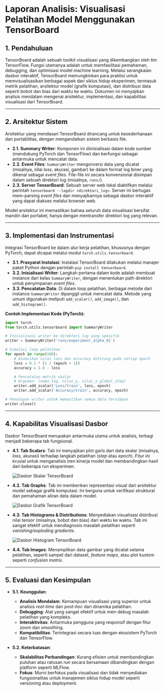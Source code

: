 # Laporan Analisis: Visualisasi Pelatihan Model Menggunakan TensorBoard

## 1. Pendahuluan

TensorBoard adalah sebuah toolkit visualisasi yang dikembangkan oleh tim TensorFlow. Fungsi utamanya adalah untuk memfasilitasi pemahaman, debugging, dan optimisasi model machine learning. Melalui serangkaian dasbor interaktif, TensorBoard memungkinkan para praktisi untuk memvisualisasikan berbagai aspek dari siklus hidup eksperimen, termasuk metrik pelatihan, arsitektur model (grafik komputasi), dan distribusi data seperti bobot dan bias dari waktu ke waktu. Dokumen ini menyajikan analisis mendalam mengenai arsitektur, implementasi, dan kapabilitas visualisasi dari TensorBoard.

---

## 2. Arsitektur Sistem

Arsitektur yang mendasari TensorBoard dirancang untuk kesederhanaan dan portabilitas, dengan mengandalkan sistem berbasis file.

-   **2.1. Summary Writer**: Komponen ini diinisialisasi dalam kode sumber (mendukung PyTorch dan TensorFlow) dan berfungsi sebagai antarmuka untuk mencatat data.
-   **2.2. Event Files**: `SummaryWriter` mengonversi data yang dicatat (misalnya, nilai *loss*, akurasi, gambar) ke dalam format log biner yang dikenal sebagai *event files*. File-file ini secara konvensional disimpan dalam sebuah direktori log (misalnya, `runs/`).
-   **2.3. Server TensorBoard**: Sebuah server web lokal diaktifkan melalui perintah `tensorboard --logdir <direktori_log>`. Server ini bertugas mem-parsing *event files* dan menyajikannya sebagai dasbor interaktif yang dapat diakses melalui browser web.

Model arsitektur ini memastikan bahwa seluruh data visualisasi bersifat mandiri dan portabel, hanya dengan mentransfer direktori log yang relevan.

---

## 3. Implementasi dan Instrumentasi

Integrasi TensorBoard ke dalam alur kerja pelatihan, khususnya dengan PyTorch, dapat dicapai melalui modul `torch.utils.tensorboard`.

-   **3.1. Prasyarat Instalasi**: Instalasi TensorBoard dilakukan melalui manajer paket Python dengan perintah `pip install tensorboard`.
-   **3.2. Inisialisasi Writer**: Langkah pertama dalam kode adalah membuat instance dari kelas `SummaryWriter`, dengan menentukan path direktori untuk penyimpanan *event files*.
-   **3.3. Pencatatan Data**: Di dalam loop pelatihan, berbagai metode dari instance `SummaryWriter` dipanggil untuk mencatat data. Metode yang umum digunakan meliputi `add_scalar()`, `add_image()`, dan `add_histogram()`.

**Contoh Implementasi Kode (PyTorch):**

```python
import torch
from torch.utils.tensorboard import SummaryWriter

# Inisialisasi writer ke direktori log yang spesifik
writer = SummaryWriter('runs/experiment_alpha_01')

# Simulasi loop pelatihan
for epoch in range(100):
    # Asumsikan nilai loss dan accuracy dihitung pada setiap epoch
    loss = 0.1 * (1 / (epoch + 1))
    accuracy = 1.0 - loss

    # Pencatatan metrik skalar
    # Argumen: (nama_tag, nilai_y, nilai_x_global_step)
    writer.add_scalar('Loss/train', loss, epoch)
    writer.add_scalar('Accuracy/train', accuracy, epoch)

# Penutupan writer untuk memastikan semua data tersimpan
writer.close()
```

---

## 4. Kapabilitas Visualisasi Dasbor

Dasbor TensorBoard merupakan antarmuka utama untuk analisis, terbagi menjadi beberapa tab fungsional.

-   **4.1. Tab Scalars**: Tab ini menyajikan plot garis dari data skalar (misalnya, *loss*, akurasi) terhadap langkah pelatihan (*step* atau *epoch*). Fitur ini krusial untuk menganalisis tren kinerja model dan membandingkan hasil dari beberapa *run* eksperimen.

    ![Dasbor Skalar TensorBoard](https://www.tensorflow.org/images/tensorboard_scalars.png)

-   **4.2. Tab Graphs**: Tab ini memberikan representasi visual dari arsitektur model sebagai grafik komputasi. Ini berguna untuk verifikasi struktural dan pemahaman aliran data dalam model.

    ![Dasbor Grafik TensorBoard](https://www.tensorflow.org/images/tensorboard_graphs.png)

-   **4.3. Tab Histograms & Distributions**: Menyediakan visualisasi distribusi nilai tensor (misalnya, bobot dan bias) dari waktu ke waktu. Tab ini sangat efektif untuk mendiagnosis masalah pelatihan seperti *vanishing/exploding gradients*.

    ![Dasbor Histogram TensorBoard](https://www.tensorflow.org/images/tensorboard_histograms.png)

-   **4.4. Tab Images**: Menampilkan data gambar yang dicatat selama pelatihan, seperti sampel dari dataset, *feature maps*, atau plot kustom seperti *confusion matrix*.

---

## 5. Evaluasi dan Kesimpulan

-   **5.1. Keunggulan**:
    -   **Analisis Mendalam**: Kemampuan visualisasi yang superior untuk analisis *real-time* dan *post-hoc* dari dinamika pelatihan.
    -   **Debugging**: Alat yang sangat efektif untuk men-debug masalah pelatihan yang kompleks.
    -   **Interaktivitas**: Antarmuka pengguna yang responsif dengan fitur zoom dan smoothing.
    -   **Kompatibilitas**: Terintegrasi secara luas dengan ekosistem PyTorch dan TensorFlow.

-   **5.2. Keterbatasan**:
    -   **Skalabilitas Perbandingan**: Kurang efisien untuk membandingkan puluhan atau ratusan *run* secara bersamaan dibandingkan dengan platform seperti MLFlow.
    -   **Fokus**: Murni berfokus pada visualisasi dan tidak menyediakan fungsionalitas untuk manajemen siklus hidup model seperti versioning atau deployment.